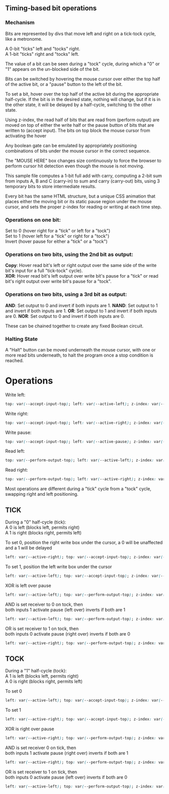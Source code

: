 ## Timing-based bit operations

### Mechanism

Bits are represented by divs that move left and right on a tick-tock cycle, like a metronome.

A 0-bit "ticks" left and "tocks" right.<br>
A 1-bit "ticks" right and "tocks" left.

The value of a bit can be seen during a "tock" cycle, during which a "0" or "1" appears on the un-blocked side of the bit.

Bits can be switched by hovering the mouse cursor over either the top half of the active bit,
or a "pause" button to the left of the bit.

To set a bit, hover over the top half of the active bit during the appropriate half-cycle. If the bit
is in the desired state, nothing will change, but if it is in the other state, it will be delayed
by a half-cycle, switching to the other state.

Using z-index, the read half of bits that are read from (perform output) are moved on top of either
the write half or the pause button of bits that are written to (accept input).
The bits on top block the mouse cursor from activating the hover

Any boolean gate can be emulated by appropriately positioning combinations of bits under the mouse cursor
in the correct sequence.

The "MOUSE HERE" box changes size continuously to force the browser to perform cursor hit detection
even though the mouse is not moving.

This sample file computes a 1-bit full add with carry, computing a 2-bit sum from inputs A, B and C (carry-in)
to sum and carry (carry-out) bits, using 3 temporary bits to store intermediate results.

Every bit has the same HTML structure, but a unique CSS animation that places either the moving bit or
its static pause region under the mouse cursor, and sets the proper z-index for reading or writing at
each time step.

### Operations on one bit:<br>
Set to 0 (hover right for a "tick" or left for a "tock")<br>
Set to 1 (hover left for a "tick" or right for a "tock")<br>
Invert (hover pause for either a "tick" or a "tock")<br>

### Operations on two bits, using the 2nd bit as output:<br>
**Copy**: Hover read bit's left or right output over the same side of the write bit's input for a full "tick-tock" cycle).<br>
**XOR**: Hover read bit's left output over write bit's pause for a "tick" or read bit's right output over write bit's pause for a "tock".

### Operations on two bits, using a 3rd bit as output:<br>
**AND**: Set output to 0 and invert if both inputs are 1.
**NAND**: Set output to 1 and invert if both inputs are 1.
**OR**: Set output to 1 and invert if both inputs are 0.
**NOR**: Set output to 0 and invert if both inputs are 0.

These can be chained together to create any fixed Boolean circuit.

### Halting State
A "Halt" button can be moved underneath the mouse cursor, with one or more read bits underneath,
to halt the program once a stop condition is reached.

# Operations
Write left:
```css
top: var(--accept-input-top); left: var(--active-left); z-index: var(--accept-input-z);
```
Write right:
```css
top: var(--accept-input-top); left: var(--active-right); z-index: var(--accept-input-z);
```
Write pause:
```css
top: var(--accept-input-top); left: var(--active-pause); z-index: var(--accept-input-z); 
```

Read left:
```css
top: var(--perform-output-top); left: var(--active-left); z-index: var(--perform-output-z);
```
Read right:
```css
top: var(--perform-output-top); left: var(--active-right); z-index: var(--perform-output-z); 
```

Most operations are different during a "tick" cycle from a "tock" cycle, swapping right and left positioning.
## TICK

During a "0" half-cycle (tick):<br>
A 0 is left  (blocks left,  permits right)<br>
A 1 is right (blocks right, permits left)

To set 0, position the right write box under the cursor, a 0 will be unaffected and a 1 will be delayed
```css
left: var(--active-right); top: var(--accept-input-top); z-index: var(--accept-input-z);
```

To set 1, position the left write box under the cursor
```css
left: var(--active-left); top: var(--accept-input-top); z-index: var(--accept-input-z);
```

XOR is left over pause
```css
left: var(--active-left); top: var(--perform-output-top); z-index: var(--perform-output-z);
```

AND is set receiver to 0 on tock, then<br>
both inputs 1 activate pause (left over) inverts if both are 1
```css
left: var(--active-left); top: var(--perform-output-top); z-index: var(--perform-output-z);
```

OR is set receiver to 1 on tock, then<br>
both inputs 0 activate pause (right over) inverts if both are 0
```css
left: var(--active-right); top: var(--perform-output-top); z-index: var(--perform-output-z);
```

## TOCK

During a "1" half-cycle (tock):<br>
A 1 is left  (blocks left,  permits right)<br>
A 0 is right (blocks right, permits left)

To set 0
```css
left: var(--active-left); top: var(--accept-input-top); z-index: var(--accept-input-z);
```

To set 1
```css
left: var(--active-right); top: var(--accept-input-top); z-index: var(--accept-input-z); 
```

XOR is right over pause
```css
left: var(--active-right); top: var(--perform-output-top); z-index: var(--perform-output-z); 
```

AND is set receiver 0 on tick, then<br>
both inputs 1 activate pause (right over) inverts if both are 1
```css
left: var(--active-right); top: var(--perform-output-top); z-index: var(--perform-output-z); 
```

OR is set receiver to 1 on tick, then<br>
both inputs 0 activate pause (left over) inverts if both are 0
```css
left: var(--active-left); top: var(--perform-output-top); z-index: var(--perform-output-z);
```
